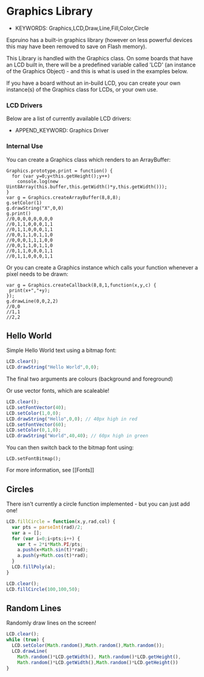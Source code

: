 <!--- Copyright (c) 2013 Gordon Williams, Pur3 Ltd. See the file LICENSE for copying permission. -->
Graphics Library
================

* KEYWORDS: Graphics,LCD,Draw,Line,Fill,Color,Circle

Espruino has a built-in graphics library (however on less powerful devices this may have been removed to save on Flash memory).

This Library is handled with the Graphics class. On some boards that have an LCD built in, there will be a predefined variable called 'LCD' (an instance of the Graphics Object) - and this is what is used in the examples below.

If you have a board without an in-build LCD, you can create your own instance(s) of the Graphics class for LCDs, or your own use.

### LCD Drivers

Below are a list of currently available LCD drivers:

* APPEND_KEYWORD: Graphics Driver

### Internal Use

You can create a Graphics class which renders to an ArrayBuffer:

```
Graphics.prototype.print = function() { 
  for (var y=0;y<this.getHeight();y++)
    console.log(new Uint8Array(this.buffer,this.getWidth()*y,this.getWidth()));
}
var g = Graphics.createArrayBuffer(8,8,8);
g.setColor(1)
g.drawString("X",0,0) 
g.print()
//0,0,0,0,0,0,0,0
//0,1,1,0,0,0,1,1
//0,1,1,0,0,0,1,1
//0,0,1,1,0,1,1,0
//0,0,0,1,1,1,0,0
//0,0,1,1,0,1,1,0
//0,1,1,0,0,0,1,1
//0,1,1,0,0,0,1,1
```

Or you can create a Graphics instance which calls your function whenever a pixel needs to be drawn:

```
var g = Graphics.createCallback(8,8,1,function(x,y,c) {
 print(x+","+y);
});
g.drawLine(0,0,2,2)
//0,0
//1,1
//2,2
```

Hello World
-----------

Simple Hello World text using a bitmap font:

```JavaScript
LCD.clear();
LCD.drawString("Hello World",0,0);
```

The final two arguments are colours (background and foreground)

Or use vector fonts, which are scaleable!

```JavaScript
LCD.clear();
LCD.setFontVector(40);
LCD.setColor(1,0,0);
LCD.drawString("Hello",0,0); // 40px high in red
LCD.setFontVector(60);
LCD.setColor(0,1,0);
LCD.drawString("World",40,40); // 60px high in green
```
 
You can then switch back to the bitmap font using:

```
LCD.setFontBitmap();
```

For more information, see [[Fonts]]

Circles
-------

There isn't currently a circle function implemented - but you can just add one!

```JavaScript
LCD.fillCircle = function(x,y,rad,col) {
  var pts = parseInt(rad)/2;
  var a = [];
  for (var i=0;i<pts;i++) {
    var t = 2*i*Math.PI/pts;
    a.push(x+Math.sin(t)*rad);
    a.push(y+Math.cos(t)*rad);
  }
  LCD.fillPoly(a);
}

LCD.clear();
LCD.fillCircle(100,100,50);
```
 
Random Lines
------------

Randomly draw lines on the screen!

```JavaScript
LCD.clear();
while (true) {
  LCD.setColor(Math.random(),Math.random(),Math.random());
  LCD.drawLine(
    Math.random()*LCD.getWidth(), Math.random()*LCD.getHeight(),
    Math.random()*LCD.getWidth(),Math.random()*LCD.getHeight()) 
}
```
